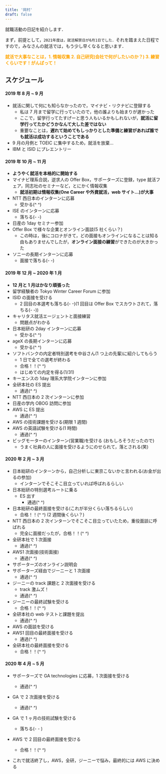 ```yaml
---
title: '岡村'
draft: false
---
```


就職活動の日記を紹介します．

まず，前提として，`2021年度は，就活解禁日が6月1日でした．`それを踏まえた日程ですので，みなさんの就活では，もう少し早くなると思います．

<font color="orange">**就活で大事なことは，1. 情報収集 2. 自己研究(会社で何がしたいのか？) 3. 練習 くらいです！がんばって！**</font>

## スケジュール

#### 2019 年 8 月 ~ 9 月

- 就活に関して何にも知らなかったので，マイナビ・リクナビに登録する
  - 私は 7 月まで留学に行っていたので，他の誰よりも始まりが遅かった
  - ここで，留学行ってたすげーと思う人もいるかもしれないが，**就活に留学行ってたかどうかなんて大した差ではない**
  - 重要なことは，**遅れて始めてもしっかりとした準備と練習があれば誰でも就活は成功するということである**
- 9 月の月例と TOEIC に集中するため，就活を放棄...
- IBM と ISID にプレエントリー

#### 2019 年 10 月 ~ 11 月

- **ようやく就活を本格的に開始する**
- マイナビ理系合説，逆求人の Offer Box，サポーターズに登録，type 就活フェア，同志社のセミナーなど，とにかく情報収集
  - **就活初期は情報収集(One Career や外資就活，web サイト...)が大事**
- NTT 西日本のインターンに応募
  - 受かる(^ ^)
- ISE のインターンに応募
  - 落ちる(- -)
- 日産の 1day セミナー参加
- Offer Box で様々な企業とオンライン面談(5 社くらい？)
  - この時は，後にコロナがきて，どの面接もオンラインになることは知る由もありませんでしたが，**オンライン面接の練習**ができたのが大きかった
- ソニーの長期インターンに応募
  - 面接で落ちる(- -)

#### 2019 年 12 月 ~ 2020 年 1 月

- **12 月と 1 月はかなり頑張った**
- 留学経験者の Tokyo Winter Career Forum に参加
- ISID の面接を受ける
  - 2 回目の本選考も落ちる(- -)(1 回目は Offer Box でスカウトされて，落ちる(- -))
- キャリタス就活エージェントと面接練習
  - 問題点がわかる
- 日本総研の 2day インターンに応募
  - 受かる(^ ^)
- ageX の長期インターンに応募
  - 受かる(^ ^)
- ソフトバンクの内定者特別選考を中谷さん(1 つ上の先輩)に紹介してもらう
  - 1 日で全ての選考が終わる
  - 合格！！(^ ^)
  - はじめての内定を得る(1/31)
- キーエンスの 1day 理系大学院インターンに参加
- 全研本社の ES 提出
  - 通過(^ ^)
- NTT 西日本の 2 次インターンに参加
- 日産の学内 OBOG 訪問に参加
- AWS に ES 提出
  - 通過(^ ^)
- AWS の技術課題を受ける(期限 1 週間)
- AWS の英語試験を受ける(1 時間)
  - 通過(^ ^)
- ビッグモーターのインターン(営業職)を受ける (おもしろそうだったので)
  - うまく社員の人に面接を受けるようにのせられて，落とされる(笑)

#### 2020 年 2 月 ~ 3 月

- 日本総研のインターンから，自己分析しに東京こないかと言われる(お金が出るの参加)
  - インターンでそこそこ目立っていれば呼ばれるらしい
- 日本総研の特別選考ルートに乗る
  - ES 出す
    - 通過(^ ^)
- 日本総研の最終面接を受ける(これが半分くらい落ちるらしい)
  - 合格！！(^ ^) (2 週間後くらい？)
- NTT 西日本の 2 次インターンでそこそこ目立っていたため，重役面談に呼ばれる
  - 完全に面接だったが，合格！！(^ ^)
- 全研本社で 1 次面接
  - 通過(^ ^)
- AWS1 次面接(技術面接)
  - 通過(^ ^)
- サポーターズのオンライン説明会
- サポーターズ経由でジーニーと 1 次面接
  - 通過(^ ^)
- ジーニーの track 課題と 2 次面接を受ける
  - track 激ムズ！
  - 通過(^ ^)
- ジーニーの最終試験を受ける
  - 合格！！(^ ^)
- 全研本社の web テストと課題を提出
  - 通過(^ ^)
- AWS の面談を受ける
- AWS1 回目の最終面接を受ける
  - 通過(^ ^)
- 全研本社の最終面接を受ける
  - 合格！！(^ ^)

#### 2020 年 4 月 ~ 5 月

- サポーターズで GA technologies に応募，1 次面接を受ける
  - 通過(^ ^)
- GA で 2 次面接を受ける
  - 通過(^ ^)
- GA で 1 ヶ月の技術試験を受ける
  - 落ちる(- - )
- AWS で 2 回目の最終面接を受ける

  - 合格！！(^ ^)

- これで就活終了し，AWS，全研，ジーニーで悩み，最終的には AWS に決める
